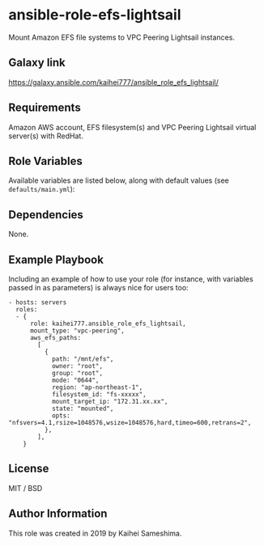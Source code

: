 ansible-role-efs-lightsail
=========

Mount Amazon EFS file systems to VPC Peering Lightsail instances.

Galaxy link
------------

https://galaxy.ansible.com/kaihei777/ansible_role_efs_lightsail/

Requirements
------------

Amazon AWS account, EFS filesystem(s) and VPC Peering Lightsail  virtual server(s) with RedHat.

Role Variables
--------------

Available variables are listed below, along with default values (see `defaults/main.yml`):


Dependencies
------------

None.

Example Playbook
----------------

Including an example of how to use your role (for instance, with variables passed in as parameters) is always nice for users too:

    - hosts: servers
      roles:
      - {
          role: kaihei777.ansible_role_efs_lightsail,
          mount_type: "vpc-peering",
          aws_efs_paths:
            [
              {
                path: "/mnt/efs",
                owner: "root",
                group: "root",
                mode: "0644",
                region: "ap-northeast-1",
                filesystem_id: "fs-xxxxx",
                mount_target_ip: "172.31.xx.xx",
                state: "mounted",
                opts: "nfsvers=4.1,rsize=1048576,wsize=1048576,hard,timeo=600,retrans=2",
              },
            ],
        }

License
-------

MIT / BSD

Author Information
------------------

This role was created in 2019 by Kaihei Sameshima.